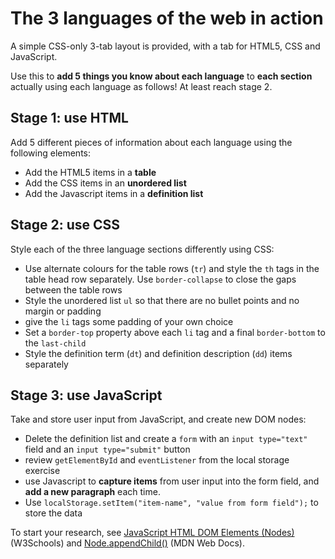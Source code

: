 # The 3 languages of the web in action

A simple CSS-only 3-tab layout is provided, with a tab for HTML5, CSS and JavaScript.

Use this to **add 5 things you know about each language** to **each section** actually using each language as follows! At least reach stage 2.

## Stage 1: use HTML

Add 5 different pieces of information about each language using the following elements:

- Add the HTML5 items in a **table**
- Add the CSS items in an **unordered list**
- Add the Javascript items in a **definition list**

## Stage 2: use CSS

Style each of the three language sections differently using CSS:

- Use alternate colours for the table rows (`tr`) and style the `th` tags in the table head row separately. Use `border-collapse` to close the gaps between the table rows
- Style the unordered list `ul` so that there are no bullet points and no margin or padding
- give the `li` tags some padding of your own choice
- Set a `border-top` property above each `li` tag and a final `border-bottom` to the `last-child`
- Style the definition term (`dt`) and definition description (`dd`) items separately

## Stage 3: use JavaScript

Take and store user input from JavaScript, and create new DOM nodes:

- Delete the definition list and create a `form` with an `input type="text"` field and an `input type="submit"` button
- review `getElementById` and `eventListener` from the local storage exercise
- use Javascript to **capture items** from user input into the form field, and **add a new paragraph** each time.
- Use `localStorage.setItem("item-name", "value from form field");` to store the data

To start your research, see [JavaScript HTML DOM Elements (Nodes)](https://www.w3schools.com/js/js_htmldom_nodes.asp) (W3Schools) and [Node.appendChild()](https://developer.mozilla.org/en-US/docs/Web/API/Node/appendChild) (MDN Web Docs).